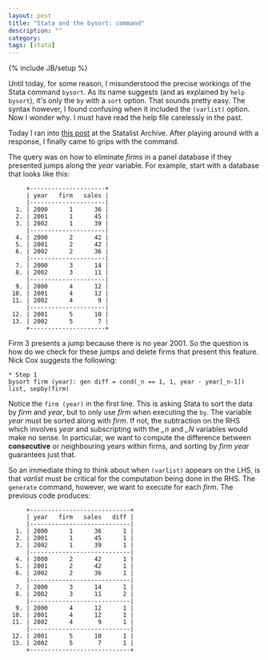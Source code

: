 ```yaml
---
layout: post
title: "Stata and the bysort: command"
description: ""
category: 
tags: [stata]
---
```

{% include JB/setup %}


Until today, for some reason, I misunderstood the precise workings of the
Stata command `bysort`. As its name suggests (and as explained by 
`help bysort`), it's only the `by` with a `sort` option. That sounds pretty
easy. The syntax however,
I found confusing when it included the `(varlist)` option. Now I wonder why. 
I must have read the help file carelessly in the past.

Today I ran into [this post](http://www.stata.com/statalist/archive/2013-10/msg00498.html) 
at the Statalist Archive. After playing around with a response, I 
finally came to grips with the command.

The query was on how to eliminate _firms_ in a panel database if they presented
jumps along the _year_ variable. For example, start with a 
database that looks like this:

	     +---------------------+
	     | year   firm   sales |
	     |---------------------|
	  1. | 2000      1      36 |
	  2. | 2001      1      45 |
	  3. | 2002      1      39 |
	     |---------------------|
	  4. | 2000      2      42 |
	  5. | 2001      2      42 |
	  6. | 2002      2      36 |
	     |---------------------|
	  7. | 2000      3      14 |
	  8. | 2002      3      11 |
	     |---------------------|
	  9. | 2000      4      12 |
	 10. | 2001      4      12 |
	 11. | 2002      4       9 |
	     |---------------------|
	 12. | 2001      5      10 |
	 13. | 2002      5       7 |
	     +---------------------+

Firm 3 presents a jump because there is no year 2001. So the question is 
how do we check for these jumps and delete firms that present this feature.
Nick Cox suggests the following:

	* Step 1
	bysort firm (year): gen diff = cond(_n == 1, 1, year - year[_n-1])
	list, sepby(firm)

Notice the `firm (year)` in the first line. This is asking Stata to sort
the data by _firm_ and _year_, but to only use _firm_ when executing the
`by`. The variable _year_ must be sorted along with  _firm_. If not, 
the subtraction on the RHS which involves _year_ and subscripting with the
_\_n_ and _\_N_ variables would make no sense. In particular, we want to 
compute the difference between **consecutive** or neighbouring years within
firms, and sorting by _firm_ _year_ guarantees just that. 

So an immediate thing to think about when `(varlist)` appears on the
LHS, is that _varlist_ must be critical for the computation being done 
in the RHS. The `generate` command, however, we want to execute for each _firm_.
The previous code produces:

	     +----------------------------+
	     | year   firm   sales   diff |
	     |----------------------------|
	  1. | 2000      1      36      1 |
	  2. | 2001      1      45      1 |
	  3. | 2002      1      39      1 |
	     |----------------------------|
	  4. | 2000      2      42      1 |
	  5. | 2001      2      42      1 |
	  6. | 2002      2      36      1 |
	     |----------------------------|
	  7. | 2000      3      14      1 |
	  8. | 2002      3      11      2 |
	     |----------------------------|
	  9. | 2000      4      12      1 |
	 10. | 2001      4      12      1 |
	 11. | 2002      4       9      1 |
	     |----------------------------|
	 12. | 2001      5      10      1 |
	 13. | 2002      5       7      1 |
	     +----------------------------+

